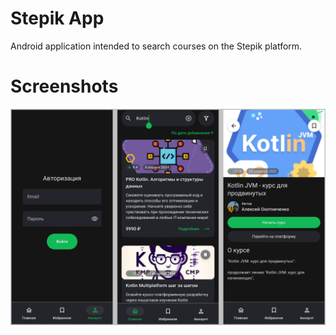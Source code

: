 # Stepik App

Android application intended to search courses on the Stepik platform.

# Screenshots

![Screenshots](https://raw.githubusercontent.com/antonkonyshev/stepik-application/refs/heads/master/media/Screenshots.png)
